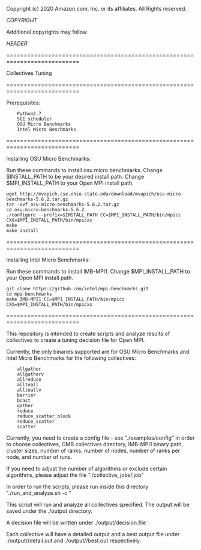 Copyright (c) 2020      Amazon.com, Inc. or its affiliates.  All Rights
                        reserved.

$COPYRIGHT$

Additional copyrights may follow

$HEADER$

===========================================================================

Collectives Tuning

===========================================================================

Prerequisites:

        Python2.7
        SGE scheduler
        OSU Micro Benchmarks
        Intel Micro Benchmarks

===========================================================================

Installing OSU Micro Benchmarks:

Run these commands to install osu micro benchmarks. Change $INSTALL_PATH
to be your desired install path. Change $MPI_INSTALL_PATH to your Open MPI
install path.

```
wget http://mvapich.cse.ohio-state.edu/download/mvapich/osu-micro-benchmarks-5.6.2.tar.gz
tar -xvf osu-micro-benchmarks-5.6.2.tar.gz
cd osu-micro-benchmarks-5.6.2
./configure --prefix=$INSTALL_PATH CC=$MPI_INSTALL_PATH/bin/mpicc CXX=$MPI_INSTALL_PATH/bin/mpicxx
make
make install
```

===========================================================================

Installing Intel Micro Benchmarks:

Run these commands to install IMB-MPI1. Change $MPI_INSTALL_PATH to your
Open MPI install path.

```
git clone https://github.com/intel/mpi-benchmarks.git
cd mpi-benchmarks
make IMB-MPI1 CC=$MPI_INSTALL_PATH/bin/mpicc CXX=$MPI_INSTALL_PATH/bin/mpicxx
```

===========================================================================

This repository is intended to create scripts and analyze results of
collectives to create a tuning decision file for Open MPI.

Currently, the only binaries supported are for OSU Micro Benchmarks and
Intel Micro Benchmarks for the following collectives:

        allgather
        allgatherv
        allreduce
        alltoall
        alltoallv
        barrier
        bcast
        gather
        reduce
        reduce_scatter_block
        reduce_scatter
        scatter

Currently, you need to create a config file - see "./examples/config" in order
to choose collectives, OMB collectives directory, IMB-MPI1 binary path,
cluster sizes, number of ranks, number of nodes, number of ranks per node,
and number of runs.

If you need to adjust the number of algorithms or exclude certain
algorithms, please adjust the file "./collective_jobs/<collective>.job"

In order to run the scripts, please run inside this directory
"./run_and_analyze.sh -c <your config file>"

This script will run and analyze all collectives specified. The output
will be saved under the ./output directory.

A decision file will be written under ./output/decision.file

Each collective will have a detailed output and a best output file under
./output/<collective>/detail.out and ./output/<collective>/best.out
respectively.
